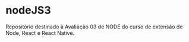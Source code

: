 # nodeJS3

Repositório destinado à Avaliação 03 de NODE do curso de extensão de Node, React e React Native.
